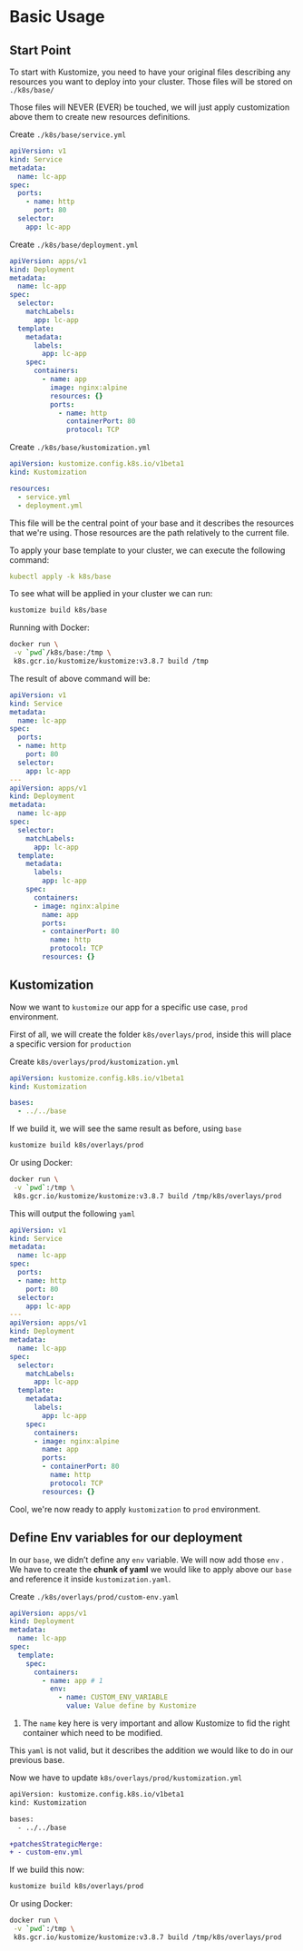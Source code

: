 # Basic Usage

## Start Point 

To start with Kustomize, you need to have your original files describing any resources you want to deploy into your cluster. Those files will be stored on `./k8s/base/`

Those files will NEVER (EVER) be touched, we will just apply customization above them to create new resources definitions.

Create `./k8s/base/service.yml` 

```yml
apiVersion: v1
kind: Service
metadata:
  name: lc-app
spec:
  ports:
    - name: http
      port: 80
  selector:
    app: lc-app

```

Create `./k8s/base/deployment.yml`

```yml
apiVersion: apps/v1
kind: Deployment
metadata:
  name: lc-app
spec:
  selector:
    matchLabels:
      app: lc-app
  template:
    metadata:
      labels:
        app: lc-app
    spec:
      containers:
        - name: app
          image: nginx:alpine
          resources: {}
          ports:
            - name: http
              containerPort: 80
              protocol: TCP

```

Create `./k8s/base/kustomization.yml`


```yml
apiVersion: kustomize.config.k8s.io/v1beta1
kind: Kustomization

resources:
  - service.yml
  - deployment.yml

```

This file will be the central point of your base and it describes the resources that we're using. Those resources are the path relatively to the current file.

To apply your base template to your cluster, we can execute the following command:

```yml
kubectl apply -k k8s/base
```

To see what will be applied in your cluster we can run:

```bash
kustomize build k8s/base
```

Running with Docker:

```bash
docker run \
 -v `pwd`/k8s/base:/tmp \
 k8s.gcr.io/kustomize/kustomize:v3.8.7 build /tmp
```

The result of above command  will be:

```yml
apiVersion: v1
kind: Service
metadata:
  name: lc-app
spec:
  ports:
  - name: http
    port: 80
  selector:
    app: lc-app
---
apiVersion: apps/v1
kind: Deployment
metadata:
  name: lc-app
spec:
  selector:
    matchLabels:
      app: lc-app
  template:
    metadata:
      labels:
        app: lc-app
    spec:
      containers:
      - image: nginx:alpine
        name: app
        ports:
        - containerPort: 80
          name: http
          protocol: TCP
        resources: {}
```

## Kustomization

Now we want to `kustomize` our app for a specific use case, `prod` environment. 

First of all, we will create the folder `k8s/overlays/prod`, inside this will place a specific version for `production`

Create `k8s/overlays/prod/kustomization.yml`

```yml
apiVersion: kustomize.config.k8s.io/v1beta1
kind: Kustomization

bases:
  - ../../base

```

If we build it, we will see the same result as before, using `base`

```bash
kustomize build k8s/overlays/prod
```

Or using Docker:

```bash
docker run \
 -v `pwd`:/tmp \
 k8s.gcr.io/kustomize/kustomize:v3.8.7 build /tmp/k8s/overlays/prod
```

This will output the following `yaml`

```yml
apiVersion: v1
kind: Service
metadata:
  name: lc-app
spec:
  ports:
  - name: http
    port: 80
  selector:
    app: lc-app
---
apiVersion: apps/v1
kind: Deployment
metadata:
  name: lc-app
spec:
  selector:
    matchLabels:
      app: lc-app
  template:
    metadata:
      labels:
        app: lc-app
    spec:
      containers:
      - image: nginx:alpine
        name: app
        ports:
        - containerPort: 80
          name: http
          protocol: TCP
        resources: {}
```

Cool, we're now ready to apply `kustomization` to `prod` environment.

## Define Env variables for our deployment

In our `base`, we didn’t define any `env` variable. We will now add those `env` . We have to create the **chunk of yaml** we would like to apply above our `base` and reference it inside `kustomization.yaml`.

Create `./k8s/overlays/prod/custom-env.yaml`

```yml
apiVersion: apps/v1
kind: Deployment
metadata:
  name: lc-app
spec:
  template:
    spec:
      containers:
        - name: app # 1
          env:
            - name: CUSTOM_ENV_VARIABLE
              value: Value define by Kustomize

```

1. The `name` key here is very important and allow Kustomize to fid the right container which need to be modified.

This `yaml` is not valid, but it describes the addition we would like to do in our previous base.

Now we have to update `k8s/overlays/prod/kustomization.yml`

```diff
apiVersion: kustomize.config.k8s.io/v1beta1
kind: Kustomization

bases:
  - ../../base

+patchesStrategicMerge:
+ - custom-env.yml
```

If we build this now:

```bash
kustomize build k8s/overlays/prod
```

Or using Docker:

```bash
docker run \
 -v `pwd`:/tmp \
 k8s.gcr.io/kustomize/kustomize:v3.8.7 build /tmp/k8s/overlays/prod
```
